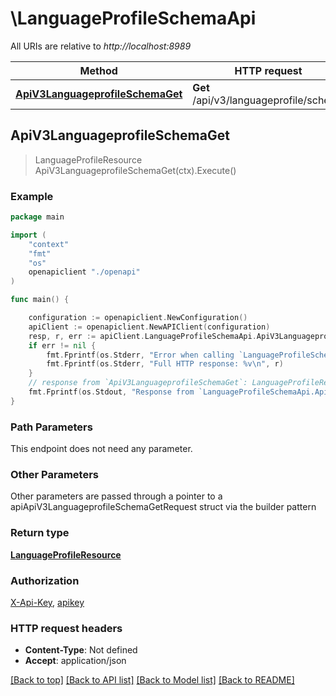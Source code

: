 # \LanguageProfileSchemaApi

All URIs are relative to *http://localhost:8989*

Method | HTTP request | Description
------------- | ------------- | -------------
[**ApiV3LanguageprofileSchemaGet**](LanguageProfileSchemaApi.md#ApiV3LanguageprofileSchemaGet) | **Get** /api/v3/languageprofile/schema | 



## ApiV3LanguageprofileSchemaGet

> LanguageProfileResource ApiV3LanguageprofileSchemaGet(ctx).Execute()



### Example

```go
package main

import (
    "context"
    "fmt"
    "os"
    openapiclient "./openapi"
)

func main() {

    configuration := openapiclient.NewConfiguration()
    apiClient := openapiclient.NewAPIClient(configuration)
    resp, r, err := apiClient.LanguageProfileSchemaApi.ApiV3LanguageprofileSchemaGet(context.Background()).Execute()
    if err != nil {
        fmt.Fprintf(os.Stderr, "Error when calling `LanguageProfileSchemaApi.ApiV3LanguageprofileSchemaGet``: %v\n", err)
        fmt.Fprintf(os.Stderr, "Full HTTP response: %v\n", r)
    }
    // response from `ApiV3LanguageprofileSchemaGet`: LanguageProfileResource
    fmt.Fprintf(os.Stdout, "Response from `LanguageProfileSchemaApi.ApiV3LanguageprofileSchemaGet`: %v\n", resp)
}
```

### Path Parameters

This endpoint does not need any parameter.

### Other Parameters

Other parameters are passed through a pointer to a apiApiV3LanguageprofileSchemaGetRequest struct via the builder pattern


### Return type

[**LanguageProfileResource**](LanguageProfileResource.md)

### Authorization

[X-Api-Key](../README.md#X-Api-Key), [apikey](../README.md#apikey)

### HTTP request headers

- **Content-Type**: Not defined
- **Accept**: application/json

[[Back to top]](#) [[Back to API list]](../README.md#documentation-for-api-endpoints)
[[Back to Model list]](../README.md#documentation-for-models)
[[Back to README]](../README.md)

